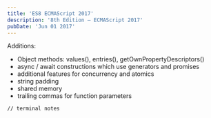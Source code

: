 ```yaml
---
title: 'ES8 ECMAScript 2017'
description: '8th Edition – ECMAScript 2017'
pubDate: 'Jun 01 2017'
---
```


Additions:
- Object methods: values(), entries(), getOwnPropertyDescriptors()
- async / await constructions which use generators and promises
- additional features for concurrency and atomics
- string padding
- shared memory
- trailing commas for function parameters


```bash
// terminal notes
```
